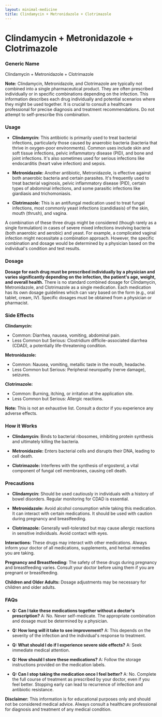 ```yaml
---
layout: minimal-medicine
title: Clindamycin + Metronidazole + Clotrimazole
---
```


# Clindamycin + Metronidazole + Clotrimazole
### Generic Name
Clindamycin + Metronidazole + Clotrimazole


**Note:**  Clindamycin, Metronidazole, and Clotrimazole are typically not combined into a single pharmaceutical product.  They are often prescribed individually or in specific combinations depending on the infection.  This information describes each drug individually and potential scenarios where they might be used together.  It is crucial to consult a healthcare professional for precise diagnosis and treatment recommendations.  Do not attempt to self-prescribe this combination.

### Usage

* **Clindamycin:** This antibiotic is primarily used to treat bacterial infections, particularly those caused by anaerobic bacteria (bacteria that thrive in oxygen-poor environments). Common uses include skin and soft tissue infections, pelvic inflammatory disease (PID), and bone and joint infections.  It's also sometimes used for serious infections like endocarditis (heart valve infection) and sepsis.

* **Metronidazole:**  Another antibiotic, Metronidazole, is effective against both anaerobic bacteria and certain parasites. It's frequently used to treat bacterial vaginosis, pelvic inflammatory disease (PID), certain types of abdominal infections, and some parasitic infections like giardiasis and trichomoniasis.

* **Clotrimazole:** This is an antifungal medication used to treat fungal infections, most commonly yeast infections (candidiasis) of the skin, mouth (thrush), and vagina.

A combination of these three drugs might be considered (though rarely as a single formulation) in cases of severe mixed infections involving bacteria (both anaerobic and aerobic) and yeast.  For example, a complicated vaginal infection might necessitate a combination approach.  However, the specific combination and dosage would be determined by a physician based on the individual's condition and test results.


### Dosage

**Dosage for each drug must be prescribed individually by a physician and varies significantly depending on the infection, the patient's age, weight, and overall health.**  There is no standard combined dosage for Clindamycin, Metronidazole, and Clotrimazole as a single medication.  Each medication has its own dosage guidelines which can vary based on the form (e.g., oral tablet, cream, IV).  Specific dosages must be obtained from a physician or pharmacist.



### Side Effects

**Clindamycin:**

* Common: Diarrhea, nausea, vomiting, abdominal pain.
* Less Common but Serious:  Clostridium difficile-associated diarrhea (CDAD), a potentially life-threatening condition.

**Metronidazole:**

* Common: Nausea, vomiting, metallic taste in the mouth, headache.
* Less Common but Serious:  Peripheral neuropathy (nerve damage), seizures.

**Clotrimazole:**

* Common: Burning, itching, or irritation at the application site.
* Less Common but Serious:  Allergic reactions.


**Note:** This is not an exhaustive list.  Consult a doctor if you experience any adverse effects.


### How it Works

* **Clindamycin:**  Binds to bacterial ribosomes, inhibiting protein synthesis and ultimately killing the bacteria.

* **Metronidazole:**  Enters bacterial cells and disrupts their DNA, leading to cell death.

* **Clotrimazole:**  Interferes with the synthesis of ergosterol, a vital component of fungal cell membranes, causing cell death.


### Precautions

* **Clindamycin:**  Should be used cautiously in individuals with a history of bowel disorders.  Regular monitoring for CDAD is essential.

* **Metronidazole:**  Avoid alcohol consumption while taking this medication.  It can interact with certain medications.  It should be used with caution during pregnancy and breastfeeding.

* **Clotrimazole:**  Generally well-tolerated but may cause allergic reactions in sensitive individuals. Avoid contact with eyes.



**Interactions:**  These drugs may interact with other medications.  Always inform your doctor of all medications, supplements, and herbal remedies you are taking.

**Pregnancy and Breastfeeding:**  The safety of these drugs during pregnancy and breastfeeding varies. Consult your doctor before using them if you are pregnant or breastfeeding.

**Children and Older Adults:**  Dosage adjustments may be necessary for children and older adults.


### FAQs

* **Q: Can I take these medications together without a doctor's prescription?**  A: No. Never self-medicate.  The appropriate combination and dosage must be determined by a physician.

* **Q: How long will it take to see improvement?**  A:  This depends on the severity of the infection and the individual's response to treatment.

* **Q: What should I do if I experience severe side effects?** A:  Seek immediate medical attention.

* **Q: How should I store these medications?** A:  Follow the storage instructions provided on the medication labels.

* **Q: Can I stop taking the medication once I feel better?** A: No.  Complete the full course of treatment as prescribed by your doctor, even if you feel better.  Stopping early can lead to recurrence of infection and antibiotic resistance.


**Disclaimer:** This information is for educational purposes only and should not be considered medical advice. Always consult a healthcare professional for diagnosis and treatment of any medical condition.
